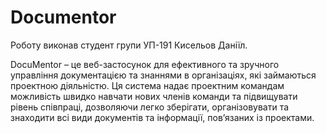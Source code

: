 # Documentor

Роботу виконав студент групи УП-191 Кисельов Даніїл.

DocuMentor – це веб-застосунок для ефективного та зручного управління документацією та знаннями в організаціях, які займаються проектною діяльністю. Ця система надає проектним командам можливість швидко навчати нових членів команди та підвищувати рівень співпраці, дозволяючи легко зберігати, організовувати та знаходити всі види документів та інформації, пов’язаних із проектами.
